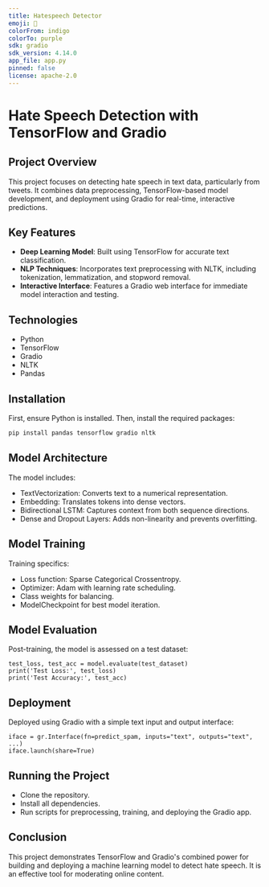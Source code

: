 ```yaml
---
title: Hatespeech Detector
emoji: 👀
colorFrom: indigo
colorTo: purple
sdk: gradio
sdk_version: 4.14.0
app_file: app.py
pinned: false
license: apache-2.0
---
```


# Hate Speech Detection with TensorFlow and Gradio

## Project Overview

This project focuses on detecting hate speech in text data, particularly from tweets. It combines data preprocessing, TensorFlow-based model development, and deployment using Gradio for real-time, interactive predictions.

## Key Features

- **Deep Learning Model**: Built using TensorFlow for accurate text classification.
- **NLP Techniques**: Incorporates text preprocessing with NLTK, including tokenization, lemmatization, and stopword removal.
- **Interactive Interface**: Features a Gradio web interface for immediate model interaction and testing.

## Technologies

- Python
- TensorFlow
- Gradio
- NLTK
- Pandas

## Installation

First, ensure Python is installed. Then, install the required packages:

```bash 
pip install pandas tensorflow gradio nltk
```

## Model Architecture
The model includes:

- TextVectorization: Converts text to a numerical representation.
- Embedding: Translates tokens into dense vectors.
- Bidirectional LSTM: Captures context from both sequence directions.
- Dense and Dropout Layers: Adds non-linearity and prevents overfitting.

## Model Training
Training specifics:

- Loss function: Sparse Categorical Crossentropy.
- Optimizer: Adam with learning rate scheduling.
- Class weights for balancing.
- ModelCheckpoint for best model iteration.

## Model Evaluation
Post-training, the model is assessed on a test dataset:
```
test_loss, test_acc = model.evaluate(test_dataset)
print('Test Loss:', test_loss)
print('Test Accuracy:', test_acc)
```

## Deployment
Deployed using Gradio with a simple text input and output interface:


```
iface = gr.Interface(fn=predict_spam, inputs="text", outputs="text", ...)
iface.launch(share=True)
```

## Running the Project
- Clone the repository.
- Install all dependencies.
- Run scripts for preprocessing, training, and deploying the Gradio app.

## Conclusion
This project demonstrates TensorFlow and Gradio's combined power for building and deploying a machine learning model to detect hate speech. It is an effective tool for moderating online content.



